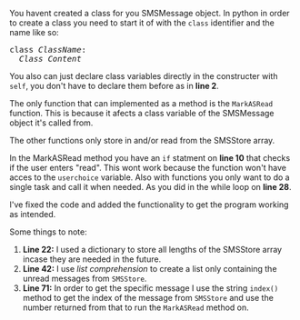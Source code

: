 You havent created a class for you SMSMessage object.
In python in order to create a class you need to start it of with the `class` identifier and the name like so:
<pre lang='python'>
class <i>ClassName</i>:
  <i>Class Content</i>
</pre>

You also can just declare class variables directly in the constructer with `self`, you don't have to declare them before as in **line 2**.

The only function that can implemented as a method is the `MarkASRead` function. This is because it afects a class variable of the SMSMessage object it's called from.

The other functions only store in and/or read from the SMSStore array.

In the MarkASRead method you have an `if` statment on **line 10** that checks if the user enters "read". This wont work because the function won't have acces to the `userchoice` variable. Also with functions you only want to do a single task and call it when needed. As you did in the while loop on **line 28**.

I've fixed the code and added the functionality to get the program working as intended.

Some things to note:
1. **Line 22:** I used a dictionary to store all lengths of the SMSStore array incase they are needed in the future.
2. **Line 42:** I use _list comprehension_ to create a list only containing the unread messages from `SMSStore`.
3. **Line 71:** In order to get the specific message I use the string `index()` method to get the index of the message from `SMSStore` and use the number returned from that to run the `MarkASRead` method on.
